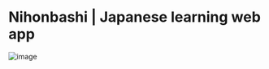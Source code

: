 # Nihonbashi | Japanese learning web app
![image](https://user-images.githubusercontent.com/8858331/117729539-42bc4e00-b1eb-11eb-842f-41d4ccf69e53.png)
